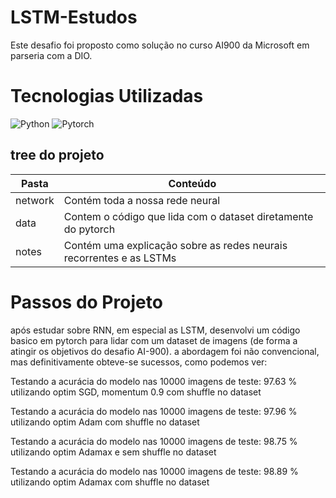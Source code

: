 # LSTM-Estudos
Este desafio foi proposto como solução no curso AI900 da Microsoft em parseria com a DIO.

# Tecnologias Utilizadas
![Python](https://img.shields.io/badge/python-3670A0?style=for-the-badge&logo=python&logoColor=ffdd54) ![Pytorch](https://img.shields.io/badge/pytorch-gray?style=for-the-badge&logo=pytorch&logoColor=red)

## tree do projeto
| Pasta   | Conteúdo   |
|--------|------------|
|network| Contém toda a nossa rede neural|
|data| Contem o código que lida com o dataset diretamente do pytorch|
|notes| Contém uma explicação sobre as redes neurais recorrentes e as LSTMs|

# Passos do Projeto
após estudar sobre RNN, em especial as LSTM, desenvolvi um código basico em pytorch para lidar com um dataset de imagens (de forma a atingir os objetivos do desafio AI-900).
a abordagem foi não convencional, mas definitivamente obteve-se sucessos, como podemos ver:

Testando a acurácia do modelo nas 10000 imagens de teste: 97.63 % utilizando optim SGD, momentum 0.9 com shuffle no dataset

Testando a acurácia do modelo nas 10000 imagens de teste: 97.96 % utilizando optim Adam com shuffle no dataset

Testando a acurácia do modelo nas 10000 imagens de teste: 98.75 % utilizando optim Adamax e sem shuffle no dataset

Testando a acurácia do modelo nas 10000 imagens de teste: 98.89 % utilizando optim Adamax com shuffle no dataset
